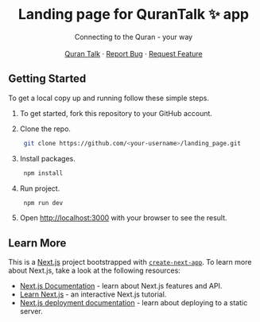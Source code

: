 <!-- PROJECT LOGO -->
<br />
<p align="center">
  <h1 align="center">Landing page for QuranTalk ✨ app</h1>

  <p align="center">
    Connecting to the Quran - your way
    <br />
    <br />
    <a href="https://qurantalk.app">Quran Talk</a>
    ·
    <a href="https://github.com/qurantalk/landing_page/issues">Report Bug</a>
    ·
    <a href="https://github.com/qurantalk/landing_page/issues">Request Feature</a>
  </p>
</p>


## Getting Started

To get a local copy up and running follow these simple steps.

1. To get started, fork this repository to your GitHub account.

2. Clone the repo.
    ```sh
     git clone https://github.com/<your-username>/landing_page.git
    ```
3. Install packages.
    ```sh
     npm install
    ```
4. Run project.
    ```sh
     npm run dev
    ```
5. Open [http://localhost:3000](http://localhost:3000) with your browser to see the result.
    

## Learn More
This is a [Next.js](https://nextjs.org/) project bootstrapped with [`create-next-app`](https://github.com/vercel/next.js/tree/canary/packages/create-next-app). To learn more about Next.js, take a look at the following resources:

- [Next.js Documentation](https://nextjs.org/docs) - learn about Next.js features and API.
- [Learn Next.js](https://nextjs.org/learn) - an interactive Next.js tutorial.
- [Next.js deployment documentation](https://nextjs.org/docs/deployment) - learn about deploying to a static server.
